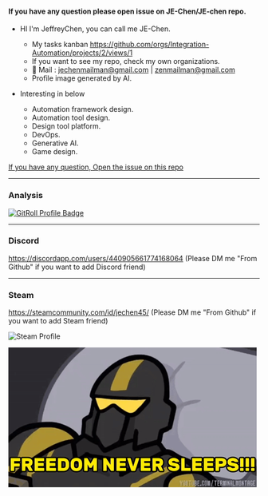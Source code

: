 #### If you have any question please open issue on JE-Chen/JE-chen repo.

* HI I'm JeffreyChen, you can call me JE-Chen.
  * My tasks kanban https://github.com/orgs/Integration-Automation/projects/2/views/1
  * If you want to see my repo, check my own organizations.
  * 📧 Mail : jechenmailman@gmail.com | zenmailman@gmail.com
  * Profile image generated by AI.

* Interesting in below
  * Automation framework design.
  * Automation tool design.
  * Design tool platform. 
  * DevOps.
  * Generative AI.
  * Game design.
  
[If you have any question, Open the issue on this repo](https://github.com/JE-Chen/JE-Chen/issues)

---
### Analysis
<a href
="https://gitroll.io/profile/u3rr2EBALLtdangeOPwj6BwbLlrn1" target="_blank"><img src="https://gitroll.io/api/badges/profiles/v1/u3rr2EBALLtdangeOPwj6BwbLlrn1" alt="GitRoll Profile Badge"/></a>

---
### Discord
https://discordapp.com/users/440905661774168064
(Please DM me "From Github" if you want to add Discord friend)

---
### Steam
https://steamcommunity.com/id/jechen45/
(Please DM me "From Github" if you want to add Steam friend)

![Steam Profile](https://steam-status.vercel.app/status/?steamid=76561198220185375)

![GIF](videos/freedom_never_sleep.gif)
